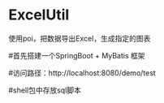 # ExcelUtil
使用poi，把数据导出Excel，生成指定的图表

#首先搭建一个SpringBoot + MyBatis 框架

#访问路径：http://localhost:8080/demo/test

#shell包中存放sql脚本
